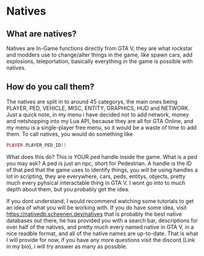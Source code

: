 # Natives

## What are natives?

Natives are In-Game functions directly from GTA V, they are what rockstar and modders use to change/alter things in the game, like spawn cars, add explosions, teleportation, basically everything in the game is possible with natives.

## How do you call them?

The natives are split in to around 45 categorys, the main ones being PLAYER, PED, VEHICLE, MISC, ENTITY, GRAPHICS, HUD and NETWORK.
Just a quick note, in my menu i have decided not to add network, money and netshopping into my Lua API, because they are all for GTA Online, and my menu is a single-player free menu, so it would be a waste of time to add them.
To call natives, you would do something like
```lua
PLAYER.PLAYER_PED_ID() 
```
What does this do? This is YOUR ped handle inside the game. What is a ped you may ask? A ped is just an npc, short for Pedestrian. A handle is the ID of that ped that the game uses to identify things, you will be using handles a lot in scripting, they are everywhere, cars, peds, entitys, objects, pretty much every pyhsical interactable thing in GTA V. I wont go into to much depth about them, but you probably get the idea.

If you dont understand, I would recommend watching some tutorials to get an idea of what you will be working with. If you do have some idea, visit https://nativedb.scheenen.dev/natives that is probably the best native databases out there, he has provided you with a search bar, descriptions for over half of the natives, and pretty much every named native in GTA V, in a nice readble format, and all of the native names are up-to-date.
That is what I will provide for now, if you have any more questions visit the discord (Link in my bio), i will try answer as many as possible.
